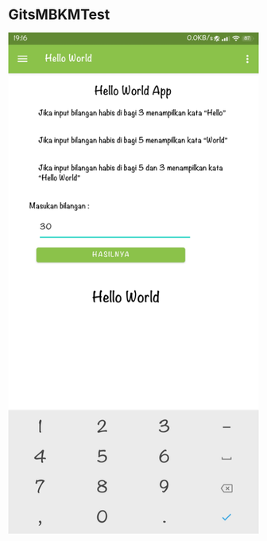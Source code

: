 # GitsMBKMTest

![Alt text](Capture/Screenshot_2021-07-22-19-16-43-455_com.iqbalmungid.gitsmbkmtest.jpg?raw=true "Optional title")
